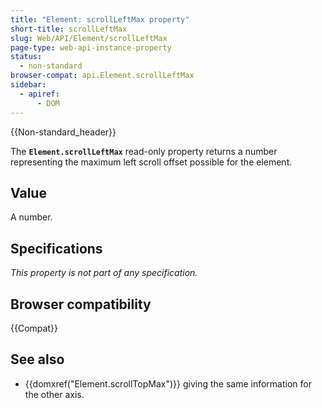 ```yaml
---
title: "Element: scrollLeftMax property"
short-title: scrollLeftMax
slug: Web/API/Element/scrollLeftMax
page-type: web-api-instance-property
status:
  - non-standard
browser-compat: api.Element.scrollLeftMax
sidebar:
  - apiref:
      - DOM
---
```


{{Non-standard_header}}

The **`Element.scrollLeftMax`** read-only property returns a
number representing the maximum left scroll offset possible for the
element.

## Value

A number.

## Specifications

_This property is not part of any specification._

## Browser compatibility

{{Compat}}

## See also

- {{domxref("Element.scrollTopMax")}} giving the same information for the other axis.
